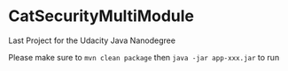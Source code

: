 # CatSecurityMultiModule
Last Project for the Udacity Java Nanodegree 

Please make sure to `mvn clean package` then `java -jar app-xxx.jar` to run
